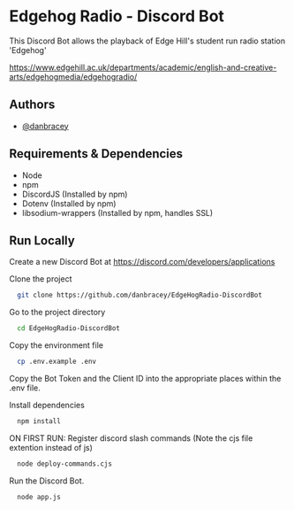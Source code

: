 
# Edgehog Radio - Discord Bot

This Discord Bot allows the playback of Edge Hill's student run radio station 'Edgehog'

https://www.edgehill.ac.uk/departments/academic/english-and-creative-arts/edgehogmedia/edgehogradio/




## Authors

- [@danbracey](https://www.github.com/danbracey)


## Requirements & Dependencies

- Node
- npm
- DiscordJS (Installed by npm)
- Dotenv (Installed by npm)
- libsodium-wrappers (Installed by npm, handles SSL)
## Run Locally

Create a new Discord Bot at https://discord.com/developers/applications


Clone the project

```bash
  git clone https://github.com/danbracey/EdgeHogRadio-DiscordBot
```

Go to the project directory

```bash
  cd EdgeHogRadio-DiscordBot
```

Copy the environment file

```bash
  cp .env.example .env
```

Copy the Bot Token and the Client ID into the appropriate places within the .env file.

Install dependencies

```bash
  npm install
```

ON FIRST RUN:
Register discord slash commands (Note the cjs file extention instead of js)
```bash
  node deploy-commands.cjs
```

Run the Discord Bot.

```bash
  node app.js
```

